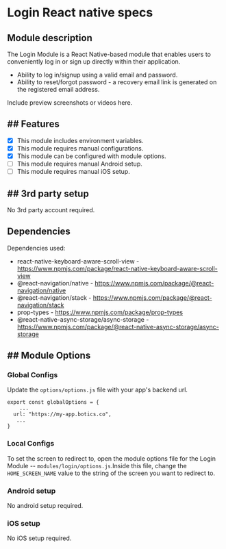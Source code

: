# Login React native specs

## Module description

The Login Module is a React Native-based module that enables users to conveniently log in or sign up directly within their application.

- Ability to log in/signup using a valid email and password.
- Ability to reset/forgot password - a recovery email link is generated on the registered email address.

Include preview screenshots or videos here.

## ## Features

 - [x] This module includes environment variables.
 - [x] This module requires manual configurations.
 - [x] This module can be configured with module options.
 - [ ] This module requires manual Android setup.
 - [ ] This module requires manual iOS setup.

## ## 3rd party setup

No 3rd party account required.

## Dependencies

Dependencies used:
 - react-native-keyboard-aware-scroll-view  -  https://www.npmjs.com/package/react-native-keyboard-aware-scroll-view
 - @react-navigation/native  -  https://www.npmjs.com/package/@react-navigation/native
 - @react-navigation/stack  -  https://www.npmjs.com/package/@react-navigation/stack
 - prop-types  -  https://www.npmjs.com/package/prop-types
 - @react-native-async-storage/async-storage  -  https://www.npmjs.com/package/@react-native-async-storage/async-storage

## ## Module Options

### Global Configs

Update the ``options/options.js`` file with your app's backend url.
```
export const globalOptions = {
    ...
  url: "https://my-app.botics.co",
   ...
}
```

### Local Configs

To set the screen to redirect to, open the module options file for the Login Module -- `modules/login/options.js`.Inside this file, change the `HOME_SCREEN_NAME` value to the string of the screen you want to redirect to.

### Android setup

No android setup required.

### iOS setup

No iOS setup required.
